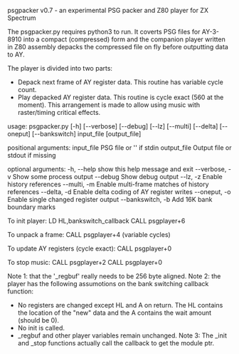 psgpacker v0.7 - an experimental PSG packer and Z80 player for ZX Spectrum

The psgpacker.py requires python3 to run. It coverts PSG files for AY-3-8910 into
a compact (compressed) form and the companion player written in Z80 assembly 
depacks the compressed file on fly before outputting data to AY.

The player is divided into two parts: 
 - Depack next frame of AY register data. This routine has variable cycle count.
 - Play depacked AY register data. This routine is cycle exact (560 at the moment).
This arrangement is made to allow using music with raster/timing critical effects.


usage: psgpacker.py [-h] [--verbose] [--debug] [--lz] [--multi] [--delta]
                    [--oneput] [--bankswitch]
                    input_file [output_file]

positional arguments:
  input_file        PSG file or '' if stdin
  output_file       Output file or stdout if missing

optional arguments:
  -h, --help        show this help message and exit
  --verbose, -v     Show some process output
  --debug           Show debug output
  --lz, -z          Enable history references
  --multi, -m       Enable multi-frame matches of history references
  --delta, -d       Enable delta coding of AY register writes
  --oneput, -o      Enable single changed register output
  --bankswitch, -b  Add 16K bank boundary marks


To init player:
   LD   HL,bankswitch_callback
   CALL psgplayer+6

To unpack a frame:
   CALL psgplayer+4 (variable cycles)

To update AY registers (cycle exact):
    CALL psgplayer+0

To stop music:
   CALL psgplayer+2
   CALL psgplayer+0

Note 1: that the '_regbuf' really needs to be 256 byte aligned.
Note 2: the player has the following assumotions on the bank switching callback function:
  - No registers are changed except HL and A on return. The HL contains the location of
    the "new" data and the A contains the wait amount (should be 0).
  - No init is called.
  - _regbuf and other player variables remain unchanged.
Note 3: The _init and _stop functions actually call the callback to get the module ptr.
